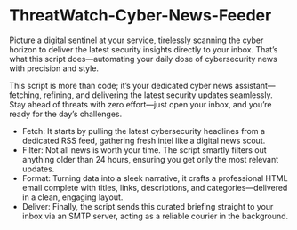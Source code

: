 # ThreatWatch-Cyber-News-Feeder


Picture a digital sentinel at your service, tirelessly scanning the cyber horizon to deliver the latest security insights directly to your inbox. That’s what this script does—automating your daily dose of cybersecurity news with precision and style.

This script is more than code; it’s your dedicated cyber news assistant—fetching, refining, and delivering the latest security updates seamlessly. Stay ahead of threats with zero effort—just open your inbox, and you’re ready for the day’s challenges.

* Fetch: It starts by pulling the latest cybersecurity headlines from a dedicated RSS feed, gathering fresh intel like a digital news scout.
* Filter: Not all news is worth your time. The script smartly filters out anything older than 24 hours, ensuring you get only the most relevant updates.
* Format: Turning data into a sleek narrative, it crafts a professional HTML email complete with titles, links, descriptions, and categories—delivered in a clean, engaging layout.
* Deliver: Finally, the script sends this curated briefing straight to your inbox via an SMTP server, acting as a reliable courier in the background.
